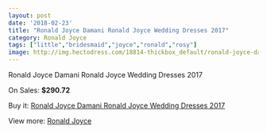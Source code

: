 ```yaml
---
layout: post
date: '2018-02-23'
title: "Ronald Joyce Damani Ronald Joyce Wedding Dresses 2017"
category: Ronald Joyce
tags: ["little","bridesmaid","joyce","ronald","rosy"]
image: http://img.hectodress.com/18814-thickbox_default/ronald-joyce-damani-ronald-joyce-wedding-dresses-2012.jpg
---
```

Ronald Joyce Damani Ronald Joyce Wedding Dresses 2017

On Sales: **$290.72**
<a href="https://www.hectodress.com/ronald-joyce/8865-ronald-joyce-damani-ronald-joyce-wedding-dresses-2012.html"><amp-img layout="responsive" width="600" height="600" src="//img.hectodress.com/18814-thickbox_default/ronald-joyce-damani-ronald-joyce-wedding-dresses-2012.jpg" alt="Ronald Joyce Damani Ronald Joyce Wedding Dresses 2017 0" /></a>
<a href="https://www.hectodress.com/ronald-joyce/8865-ronald-joyce-damani-ronald-joyce-wedding-dresses-2012.html"><amp-img layout="responsive" width="600" height="600" src="//img.hectodress.com/18816-thickbox_default/ronald-joyce-damani-ronald-joyce-wedding-dresses-2012.jpg" alt="Ronald Joyce Damani Ronald Joyce Wedding Dresses 2017 1" /></a>
<a href="https://www.hectodress.com/ronald-joyce/8865-ronald-joyce-damani-ronald-joyce-wedding-dresses-2012.html"><amp-img layout="responsive" width="600" height="600" src="//img.hectodress.com/18815-thickbox_default/ronald-joyce-damani-ronald-joyce-wedding-dresses-2012.jpg" alt="Ronald Joyce Damani Ronald Joyce Wedding Dresses 2017 2" /></a>

Buy it: [Ronald Joyce Damani Ronald Joyce Wedding Dresses 2017](https://www.hectodress.com/ronald-joyce/8865-ronald-joyce-damani-ronald-joyce-wedding-dresses-2012.html "Ronald Joyce Damani Ronald Joyce Wedding Dresses 2017")

View more: [Ronald Joyce](https://www.hectodress.com/149-ronald-joyce "Ronald Joyce")